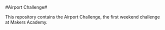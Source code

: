 #Airport Challenge#

This repository contains the Airport Challenge, the first weekend challenge at Makers Academy.
